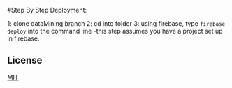 #Step By Step Deployment:

1: clone dataMining branch
2: cd into folder
3: using firebase, type `firebase deploy` into the command line
    -this step assumes you have a project set up in firebase.
  
  ## License
[MIT](https://choosealicense.com/licenses/mit/)
